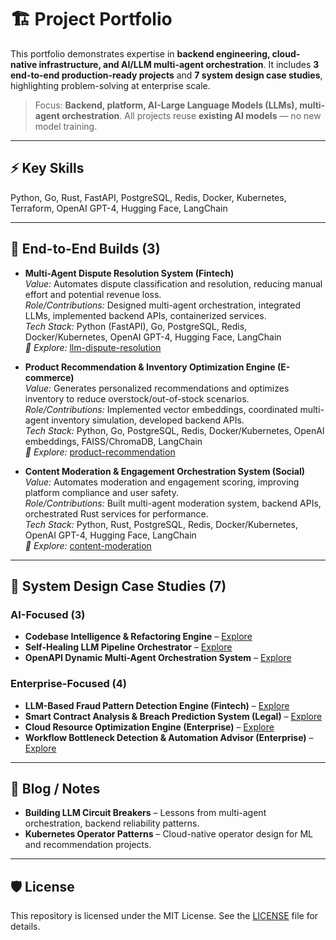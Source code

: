 # 🏗️ Project Portfolio

This portfolio demonstrates expertise in **backend engineering, cloud-native infrastructure, and AI/LLM multi-agent orchestration**. It includes **3 end-to-end production-ready projects** and **7 system design case studies**, highlighting problem-solving at enterprise scale.  

> Focus: **Backend, platform, AI-Large Language Models (LLMs), multi-agent orchestration**. All projects reuse **existing AI models** — no new model training.

---

## ⚡ Key Skills

Python, Go, Rust, FastAPI, PostgreSQL, Redis, Docker, Kubernetes, Terraform, OpenAI GPT-4, Hugging Face, LangChain

---

## 🔹 End-to-End Builds (3)

- **Multi-Agent Dispute Resolution System (Fintech)**  
  *Value:* Automates dispute classification and resolution, reducing manual effort and potential revenue loss.  
  *Role/Contributions:* Designed multi-agent orchestration, integrated LLMs, implemented backend APIs, containerized services.  
  *Tech Stack:* Python (FastAPI), Go, PostgreSQL, Redis, Docker/Kubernetes, OpenAI GPT-4, Hugging Face, LangChain  
  *📂 Explore:* [llm-dispute-resolution](BUILT_PROJECTS/llm-dispute-resolution)

- **Product Recommendation & Inventory Optimization Engine (E-commerce)**  
  *Value:* Generates personalized recommendations and optimizes inventory to reduce overstock/out-of-stock scenarios.  
  *Role/Contributions:* Implemented vector embeddings, coordinated multi-agent inventory simulation, developed backend APIs.  
  *Tech Stack:* Python, Go, PostgreSQL, Redis, Docker/Kubernetes, OpenAI embeddings, FAISS/ChromaDB, LangChain  
  *📂 Explore:* [product-recommendation](BUILT_PROJECTS/product-recommendation)

- **Content Moderation & Engagement Orchestration System (Social)**  
  *Value:* Automates moderation and engagement scoring, improving platform compliance and user safety.  
  *Role/Contributions:* Built multi-agent moderation system, backend APIs, orchestrated Rust services for performance.  
  *Tech Stack:* Python, Rust, PostgreSQL, Redis, Docker/Kubernetes, OpenAI GPT-4, Hugging Face, LangChain  
  *📂 Explore:* [content-moderation](BUILT_PROJECTS/content-moderation)

---

## 🔹 System Design Case Studies (7)

### AI-Focused (3)
- **Codebase Intelligence & Refactoring Engine** – [Explore](SYSTEM_DESIGNS/codebase-architecture)  
- **Self-Healing LLM Pipeline Orchestrator** – [Explore](SYSTEM_DESIGNS/llm-pipeline)  
- **OpenAPI Dynamic Multi-Agent Orchestration System** – [Explore](SYSTEM_DESIGNS/multi-agent-orchestration)

### Enterprise-Focused (4)
- **LLM-Based Fraud Pattern Detection Engine (Fintech)** – [Explore](SYSTEM_DESIGNS/fraud-detection-system)  
- **Smart Contract Analysis & Breach Prediction System (Legal)** – [Explore](SYSTEM_DESIGNS/contract-analysis)  
- **Cloud Resource Optimization Engine (Enterprise)** – [Explore](SYSTEM_DESIGNS/cloud-resource-optimization)  
- **Workflow Bottleneck Detection & Automation Advisor (Enterprise)** – [Explore](SYSTEM_DESIGNS/workflow-bottleneck)

---


## 🔹 Blog / Notes
- **Building LLM Circuit Breakers** – Lessons from multi-agent orchestration, backend reliability patterns.  
- **Kubernetes Operator Patterns** – Cloud-native operator design for ML and recommendation projects.

---

## 🛡️ License

This repository is licensed under the MIT License. See the [LICENSE](LICENSE) file for details.

